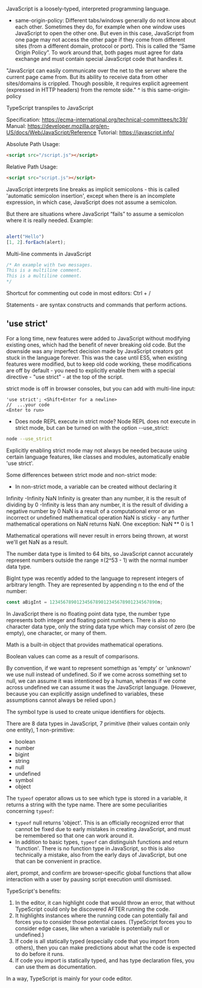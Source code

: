 JavaScript is a loosely-typed, interpreted programming language.

 
- same-origin-policy: Different tabs/windows generally do not know about each other. Sometimes they do, for example when one window uses JavaScript to open the other one. But even in this case, JavaScript from one page may not access the other page if they come from different sites (from a different domain, protocol or port). This is called the “Same Origin Policy”. To work around that, both pages must agree for data exchange and must contain special JavaScript code that handles it. 


"JavaScript can easily communicate over the net to the server where the current page came from. But its ability to receive data from other sites/domains is crippled. Though possible, it requires explicit agreement (expressed in HTTP headers) from the remote side."
^ is this same-origin-policy

TypeScript transpiles to JavaScript 

Specification: https://ecma-international.org/technical-committees/tc39/
Manual: https://developer.mozilla.org/en-US/docs/Web/JavaScript/Reference
Tutorial: https://javascript.info/


Absolute Path Usage:
```html
<script src="/script.js"></script>
```
Relative Path Usage:
```html
<script src="script.js"></script>
```

JavaScript interprets line breaks as implicit semicolons - this is called 'automatic semicolon insertion', except when there is an incomplete expression, in which case, JavaScript does not assume a semicolon.

But there are situations where JavaScript “fails” to assume a semicolon where it is really needed.
Example:
```javascript

alert("Hello")
[1, 2].forEach(alert);

```

Multi-line comments in JavaScript
```javascript
/* An example with two messages.
This is a multiline comment.
This is a multiline comment.
*/
```
Shortcut for commenting out code in most editors: Ctrl + /


Statements - are syntax constructs and commands that perform actions.


## 'use strict'

For a long time, new features were added to JavaScript without modifying existing ones, which had the benefit of never breaking old code. But the downside was any imperfect decision made by JavaScript creators got stuck in the language forever.  This was the case until ES5, when existing features were modified, but to keep old code working, these modifications are off by default - you need to explicitly enable them with a special directive - "use strict" - at the top of the script.

strict mode is off in browser consoles, but you can add with multi-line input:
```console
'use strict'; <Shift+Enter for a newline>
//  ...your code
<Enter to run>
```
- Does node REPL execute in strict mode?
Node REPL does not execute in strict mode, but can be turned on with the option --use_strict:
```bash
node --use_strict
```

Explicitly enabling strict mode may not always be needed because using certain language features, like classes and modules, automatically enable 'use strict'. 

Some differences between strict mode and non-strict mode:
- In non-strict mode, a variable can be created without declaring it 


Infinity -Infinity NaN 
Infinity is greater than any number, it is the result of dividing by 0
-Infinity is less than any number, it is the result of dividing a negative number by 0
NaN is a result of a computational error or an incorrect or undefined mathematical operation
NaN is sticky - any further mathematical operations on NaN returns NaN. One exception: NaN ** 0 is 1

Mathematical operations will never result in errors being thrown, at worst we'll get NaN as a result.

The number data type is limited to 64 bits, so JavaScript cannot accurately represent numbers outside the range ±(2^53 - 1) with the normal number data type. 

BigInt type was recently added to the language to represent integers of arbitrary length. They are represented by appending n to the end of the number:
```javascript
const aBigInt = 1234567890123456789012345678901234567890n;
```

In JavaScript there is no floating point data type, the number type represents both integer and floating point numbers. There is also no character data type, only the string data type which may consist of zero (be empty), one character, or many of them.

Math is a built-in object that provides mathematical operations.

Boolean values can come as a result of comparisons.

By convention, if we want to represent somethign as 'empty' or 'unknown' we use null instead of undefined. So if we come across something set to null, we can assume it was intentioned by a human, whereas if we come across undefined we can assume it was the JavaScript language. (However, because you can explicitly assign undefined to variables, these assumptions cannot always be relied upon.)

The symbol type is used to create unique identifiers for objects.

There are 8 data types in JavaScript, 7 primitive (their values contain only one entity), 1 non-primitive:
- boolean
- number
- bigint
- string
- null
- undefined
- symbol
- object

The `typeof` operator allows us to see which type is stored in a variable, it returns a string with the type name. There are some peculiarities concerning `typeof`: 
  - `typeof` null returns 'object'. This is an officially recognized error that cannot be fixed due to early mistakes in creating JavaScript, and must be remembered so that one can work around it. 
  - In addition to basic types, `typeof` can distinguish functions and return 'function'. There is no function type in JavaScript, so this is also technically a mistake, also from the early days of JavaScript, but one that can be convenient in practice.


alert, prompt, and confirm are browser-specific global functions that allow interaction with a user by pausing script execution until dismissed.


TypeScript's benefits:
1. In the editor, it can highlight code that would throw an error, that without TypeScript could only be discovered AFTER running the code.
2. It highlights instances where the running code can potentially fail and forces you to consider those potential cases. (TypeScript forces you to consider edge cases, like when a variable is potentially null or undefined.)
3. If code is all statically typed (especially code that you import from others), then you can make predictions about what the code is expected to do before it runs.
4. If code you import is statically typed, and has type declaration files, you can use them as documentation.

In a way, TypeScript is mainly for your code editor. 
